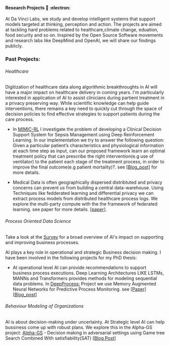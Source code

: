 ####  Research Projects  🔭 :electron:	

At Da Vinci Labs, we study and develop intelligent systems that support models targeted at thinking, perception and action. The projects are aimed at tackling hard problems related to healthcare,climate change, eduation, food security and so on. Inspired by the Open Source Software movements and research labs like DeepMind and OpenAI, we will share our findings publicly.  


### Past Projects: 

###### Healthcare 

Digitization of healthcare data along algorithmic breakthroughts in AI will have a major impact on healthcare delivery in coming years. I'm particularly interested in application of AI to assist clinicians during partient treatment in a privacy preserving way. While scientific knowledge can help guide interventions, there remains a key need to quickly cut through the space of decision policies to find effective strategies to support patients during the care process. 
 
- In  [MIMIC-RL](https://github.com/asjad99/MIMIC_RL_COACH) I investigate the problem of developing a Clinical Decision Support System for Sepsis Management using Deep Reinforcement Learning. In our implementation we try to answer the following question: Given a particular patient’s characteristics and physiological information at each time step as input, can our proposed framework learn an optimal treatment policy that can prescribe the right intervention(e.g use of ventilator) to the patient each stage of the treatment process, in order to improve the final outcome(e.g patient mortality)?. see [[Blog_post](https://www.asjadk.io/decision_support/)] for more details.

- Medical Data is often geographically dispersed distribtuted and privacy concerns can prevent us from building a central data-warehouse. Using Techniques like fedderated learning and differential privacy we can extract process models from distributed healthcare process logs. We explore the multi-party compute with the the framework of federated learning. see paper for more details. [[paper](https://github.com/asjad99/Distributed-Process-Mining/blob/main/Distributed_Process_Mining.pdf)]. 

###### Process Oriented Data Science  

Take a look at the [Survey]() for a broad overview of AI's impact on supporting and improving business processes.

AI plays a key role in operational and strategic Business decision making. I have been involved in the following projects for my PhD thesis:  

 - At operational level AI can provide recommendations to support business process executions. Deep Learning Architectures LIKE LSTMs, MANNs and Transformers provides methods for modeling sequential data problems. In  [DeepProcess:](https://github.com/asjad99/DeepProcess) Project we use Memory Augmented Neural Networks  for Predictive Process Monitoring. see  [[Paper](https://arxiv.org/pdf/1802.00938.pdf)] [[Blog_post](www.asjadk.io/deepprocess/)]


###### Behaviour Modeling of Organizations 

AI is about decision-making under uncertainty. At Strategic level AI can help bussiness come up with robust plans. We explore this in the Alpha-GS project: [Alpha-GS](https://github.com/asjad99/rosetta_stone) - Decision making in adversarial settings using Game tree Search Combined With satisfiability(SAT) [[Blog Post](https://www.asjadk.io/strategic_resilience/)] 
